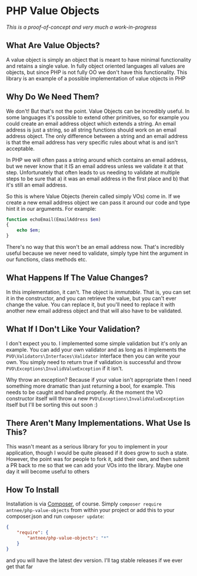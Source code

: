 # PHP Value Objects

*This is a proof-of-concept and very much a work-in-progress*

## What Are Value Objects? ##
A value object is simply an object that is meant to have minimal functionality and retains a single value. In fully object oriented languages all values are objects, but since PHP is not fully OO we don't have this functionality. This library is an example of a possible implementation of value objects in PHP

## Why Do We Need Them? ##
We don't! But that's not the point. Value Objects can be incredibly useful. In some languages it's possible to extend other primitives, so for example you could create an email address object which extends a string. An email address is just a string, so all string functions should work on an email address object. The only difference between a string and an email address is that the email address has very specific rules about what is and isn't acceptable.

In PHP we will often pass a string around which contains an email address, but we never know that it IS an email address unless we validate it at that step. Unfortunately that often leads to us needing to validate at multiple steps to be sure that a) it was an email address in the first place and b) that it's still an email address.

So this is where Value Objects (herein called simply VOs) come in. If we create a new email address object we can pass it around our code and type hint it in our arguments. For example:

```php
function echoEmail(EmailAddress $em)
{
    echo $em;
}
```

There's no way that this won't be an email address now. That's incredibly useful because we never need to validate, simply type hint the argument in our functions, class methods etc.

## What Happens If The Value Changes? ##
In this implementation, it can't. The object is _immutable_. That is, you can set it in the constructor, and you can retrieve the value, but you can't ever change the value. You can replace it, but you'll need to replace it with another new email address object and that will also have to be validated.

## What If I Don't Like Your Validation? ##
I don't expect you to. I implemented some simple validation but it's only an example. You can add your own validator and as long as it implements the `PVO\Validators\Interfaces\Validator` interface then you can write your own. You simply need to return true if validation is successful and throw `PVO\Exceptions\InvalidValueException` if it isn't.

Why throw an exception? Because if your value isn't appropriate then I need something more dramatic than just returning a bool, for example. This needs to be caught and handled properly. At the moment the VO constructor itself will throw a new `PVO\Exceptions\InvalidValueException` itself but I'll be sorting this out soon :)

## There Aren't Many Implementations. What Use Is This? ##
This wasn't meant as a serious library for you to implement in your application, though I would be quite pleased if it does grow to such a state. However, the point was for people to fork it, add their own, and then submit a PR back to me so that we can add your VOs into the library. Maybe one day it will become useful to others

## How To Install ##
Installation is via [Composer](https://getcomposer.org/), of course. Simply `composer require antnee/php-value-objects` from within your project or add this to your composer.json and run `composer update`:

```json
{
    "require": {
        "antnee/php-value-objects": "*"
    }
}
```

and you will have the latest dev version. I'll tag stable releases if we ever get that far
